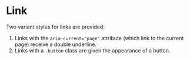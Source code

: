 # Link

Two variant styles for links are provided:

1. Links with the `aria-current="page"` attribute (which link to the current
   page) receive a double underline.
2. Links with a `.button` class are given the appearance of a button.
